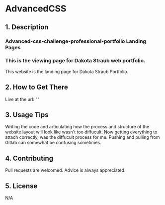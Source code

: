 # AdvancedCSS

## 1. Description


### Advanced-css-challenge-professional-portfolio Landing Pages
### This is the viewing page for Dakota Straub web portfolio.




This website is the landing page for Dakota Straub Portfolio.




## 2. How to Get There

Live at the url: ""




## 3. Usage Tips

Writing the code and articulating how the process and structure of the website layout will look like wasn't too diffucult.
Now getting everything to attach correctly, was the diffucult process for me. Pushing and pulling from Gitlab can somewhat be confusing sometimes.



## 4. Contributing
Pull requests are welcomed. Advice is always appreciated.






## 5. License
N/A
